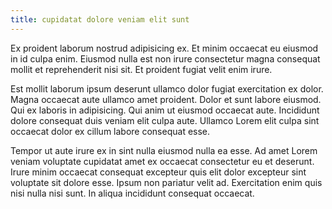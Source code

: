 ```yaml
---
title: cupidatat dolore veniam elit sunt
---
```


Ex proident laborum nostrud adipisicing ex. Et minim occaecat eu eiusmod in id culpa enim. Eiusmod nulla est non irure consectetur magna consequat mollit et reprehenderit nisi sit. Et proident fugiat velit enim irure.

Est mollit laborum ipsum deserunt ullamco dolor fugiat exercitation ex dolor. Magna occaecat aute ullamco amet proident. Dolor et sunt labore eiusmod. Qui ex laboris in adipisicing. Qui anim ut eiusmod occaecat aute. Incididunt dolore consequat duis veniam elit culpa aute. Ullamco Lorem elit culpa sint occaecat dolor ex cillum labore consequat esse.

Tempor ut aute irure ex in sint nulla eiusmod nulla ea esse. Ad amet Lorem veniam voluptate cupidatat amet ex occaecat consectetur eu et deserunt. Irure minim occaecat consequat excepteur quis elit dolor excepteur sint voluptate sit dolore esse. Ipsum non pariatur velit ad. Exercitation enim quis nisi nulla nisi sunt. In aliqua incididunt consequat occaecat.